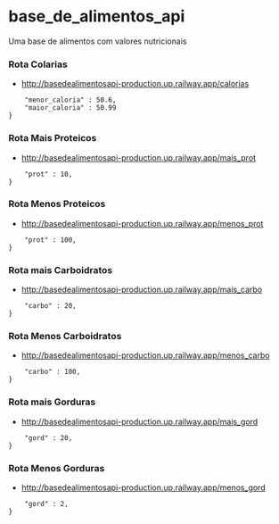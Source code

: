 # base_de_alimentos_api
 Uma base de alimentos com valores nutricionais

### Rota Colarias
- http://basedealimentosapi-production.up.railway.app/calorias
```{
	"menor_caloria" : 50.6,
	"maior_caloria" : 50.99
}
```

### Rota Mais Proteicos
- http://basedealimentosapi-production.up.railway.app/mais_prot
```{
	"prot" : 10,
}
```

### Rota Menos Proteicos
- http://basedealimentosapi-production.up.railway.app/menos_prot
```{
	"prot" : 100,
}
```
### Rota mais Carboidratos
- http://basedealimentosapi-production.up.railway.app/mais_carbo
```{
	"carbo" : 20,
}
```

### Rota Menos Carboidratos
- http://basedealimentosapi-production.up.railway.app/menos_carbo
```{
	"carbo" : 100,
}
```

### Rota mais Gorduras
- http://basedealimentosapi-production.up.railway.app/mais_gord
```{
	"gord" : 20,
}
```

### Rota Menos Gorduras
- http://basedealimentosapi-production.up.railway.app/menos_gord
```{
	"gord" : 2,
}
```